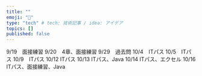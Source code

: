```yaml
---
title: ""
emoji: "📝"
type: "tech" # tech: 技術記事 / idea: アイデア
topics: []
published: false
---
```

9/19　面接練習
9/20　4章、面接練習
9/29　過去問
10/4　ITパス
10/5　ITパス
10/9　ITパス
10/12 ITパス
10/13 ITパス、Java
10/14 ITパス、エクセル
10/16 ITパス、面接練習、Java
